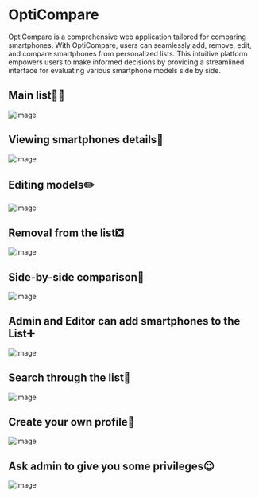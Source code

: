 # OptiCompare
OptiCompare is a comprehensive web application tailored for comparing smartphones. 
With OptiCompare, users can seamlessly add, remove, edit, and compare smartphones from personalized lists. 
This intuitive platform empowers users to make informed decisions by providing a streamlined interface for evaluating various smartphone models side by side.
## Main list👨‍💻
![image](https://github.com/trenbolone-acetate/OptiCompare/assets/117907678/0e5bb9db-d8f7-4277-afa3-daf63a8c8b80)

## Viewing smartphones details👀
![image](https://github.com/trenbolone-acetate/OptiCompare/assets/117907678/d716f6cd-c0fa-44f9-843b-3b446a95e3f3)

## Editing models✏️
![image](https://github.com/trenbolone-acetate/OptiCompare/assets/117907678/203b4a8a-5033-4405-89b3-ae46e964caa4)

## Removal from the list❎
![image](https://github.com/trenbolone-acetate/OptiCompare/assets/117907678/32476a78-7d8f-4dba-881e-c1ba544d60a8)

## Side-by-side comparison🔀
![image](https://github.com/trenbolone-acetate/OptiCompare/assets/117907678/e393edd8-d267-4e9d-bd30-a091cb7b6126)

## Admin and Editor can add smartphones to the List➕
![image](https://github.com/trenbolone-acetate/OptiCompare/assets/117907678/0b6fc184-1841-495f-8e86-a68f8c9ddf6d)

## Search through the list📱
![image](https://github.com/trenbolone-acetate/OptiCompare/assets/117907678/81419cdb-0338-4d23-aa94-0721aa51e61b)

## Create your own profile📝
![image](https://github.com/trenbolone-acetate/OptiCompare/assets/117907678/0eb83183-5248-400f-84f1-db6c2218c1da)

## Ask admin to give you some privileges😉
![image](https://github.com/trenbolone-acetate/OptiCompare/assets/117907678/a5539fbb-12bc-453a-97e5-864f94a94adc)


